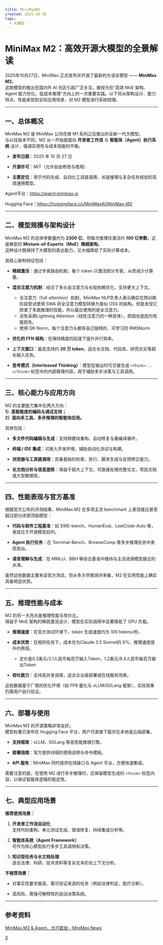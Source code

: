 ```yaml
---
title: MiniMaxM2
created: 2025-10-28
tags:
  - 大模型
---
```



# MiniMax M2：高效开源大模型的全景解读

2025年10月27日，MiniMax 正式发布并开源了最新的大语言模型 —— **MiniMax M2**。  
这款模型的推出在国内外 AI 社区引起广泛关注，被视为在“高效 MoE 架构、Agent 能力优化、低成本推理”方向上的一次重要实践。以下将从架构设计、能力特点、性能表现到实际应用场景，对 M2 模型进行系统梳理。

---

## 一、总体概况

MiniMax M2 是 MiniMax 公司在继 M1 系列之后推出的全新一代大模型。  
与以往版本不同，M2 从一开始就面向 **开发者工作流** 与 **智能体（Agent）执行系统** 设计，强调实用性与成本效能的平衡。

- **发布日期**：2025 年 10 月 27 日
    
- **开源许可**：MIT（允许自由修改与商用）
    
- **主要定位**：用于代码生成、自动化工具链调用、长链推理与复杂任务规划的高效通用模型。
    

Agent平台：https://agent.minimax.io  

Hugging Face：https://huggingface.co/MiniMaxAI/MiniMax-M2



---

## 二、模型规模与架构设计

MiniMax M2 的总体参数量约为 **2300 亿**，但每次推理仅激活约 **100 亿参数**，这是典型的 **Mixture-of-Experts（MoE）稀疏架构**。  
这种设计既保持了大模型的表达能力，又大幅降低了实际计算成本。

其核心架构特征包括：

- **稀疏激活**：通过专家路由机制，每个 token 只激活部分专家，从而减少计算量。
    
- **混合注意力机制**：结合了多头自注意力与长程依赖优化，支持更大上下文。
	- 全注意力（full-attention）机制，MiniMax NLP负责人表示确实在预训练阶段尝试使用 SWA 将全注意力模型转换为类似 OSS 的结构。但是发现它损害了多跳推理的性能，所以最后使用的是全注意力。
	- 没有采用Lightning Attention（线性注意力的一种变体），原因也是因为性能损失。
	- 使用 QK Norm，每个注意力头都有自己独特的、可学习的 RMSNorm
    
- **优化的 FFN 结构**：在保持精度的前提下提升并行效率。
    
- **上下文窗口**：最高支持约 **20 万 token**，适合长文档、代码库、研究论文等超长输入任务。
    
- **思考模式（Interleaved Thinking）**：模型在输出时可交替生成 `<think>...</think>` 标签中的内部推理内容，用于辅助多步决策与工具调用。
    

---

## 三、核心能力与应用方向

M2 的主要能力集中在两大方向：  
**1）高智能度的编码与调试支持；**  
**2）面向多工具、多步推理的智能体应用。**

具体包括：

- **多文件代码编辑与生成**：支持跨模块重构、自动修复与重编译循环。
    
- **终端 / IDE 集成**：可嵌入开发环境，辅助自动化测试与构建。
    
- **浏览器与工具链调用**：具备基础的检索、执行、脚本生成与反馈修正能力。
    
- **长文档分析与信息提炼**：得益于超大上下文，可直接处理完整论文、项目文档或大型数据库。
    

---

## 四、性能表现与官方基准

根据官方公布的评测结果，MiniMax M2 在多项主流 benchmark 上表现接近甚至超过部分闭源顶级模型：

- **代码与软件工程基准**：如 SWE-bench、HumanEval、LeetCode-Auto 等，表现位于开源模型前列。
    
- **Agent 执行任务**：在 Terminal-Bench、BrowseComp 等多步推理任务中表现突出。
    
- **语言理解与生成**：在 MMLU、BBH 等综合基准中维持与主流闭源模型接近的水准。
    

虽然这些数据主要来自官方测试，但从多方早期测评来看，M2 在实用性能上确实具备明显优势。

---

## 五、推理性能与成本

M2 的另一大亮点是推理性能与性价比。  
得益于 MoE 架构的稀疏激活设计，模型在实际调用中显著降低了 GPU 负载。

- **推理速度**：在官方测试环境下，token 生成速度约为 100 tokens/秒。
    
- **成本优势**：在相同任务下，成本仅为Claude 3.5 Sonnet的 8%，推理速度提升约两倍。
	- 定价是0.3美元/2.1人民币每百万输入Token，1.2美元/8.4人民币每百万输出Token
    
- **吞吐能力**：支持高并发调用，适合企业级部署或在线服务场景。
    

这些数据基于厂商的优化环境（如 FP8 量化与 vLLM/SGLang 框架），实际效果仍需用户自行验证。

---

## 六、部署与使用

MiniMax M2 的开源策略非常友好。  
模型权重已发布在 Hugging Face 平台，用户可直接下载并在本地或云端部署。

- **支持框架**：vLLM、SGLang 等高性能推理引擎。
    
- **部署指南**：官方提供详细的使用说明与命令模板。
    
- **API 服务**：MiniMax 同时提供在线接口与 Agent 平台，方便快速集成。
    

需要注意的是，在使用 M2 进行多步推理时，应保留模型生成的 `<think>` 标签内容，以保证智能体逻辑的稳定性。

---

## 七、典型应用场景

**推荐使用场景：**

1. **开发者工作流自动化**  
    支持代码重构、单元测试生成、错误修复、持续集成分析等。
    
2. **智能体系统（Agent Framework）**  
    可作为核心模型执行多步工具调用和决策。
    
3. **知识型任务与长文档处理**  
    适合法律、科研、技术资料等复杂文本的长上下文分析。
    

**不推荐场景：**

- 对事实性要求极高、需可验证来源的任务（例如法律判定、医疗诊断）。
    
- 高风险、需强可解释性的自动决策系统。
    

---

## 参考资料

[MiniMax M2 & Agent，大巧若拙 - MiniMax News](https://www.minimaxi.com/news/minimax-m2)

[X](https://x.com/zpysky1125/status/1982715183102660664)



